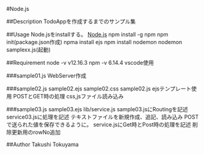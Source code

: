 #Node.js

##Description
TodoAppを作成するまでのサンプル集

##Usage
Node.jsをinstallする。
[Node.js](https://nodejs.org/ja/)
npm install -g npm
npm init(package.json作成)
npma install ejs
npm install nodemon
nodemon samplexx.js(起動)

##Requirement
node -v v12.16.3
npm -v 6.14.4
vscode使用

###sample01.js 
WebServer作成

###sample02.js sample02.ejs sample02.css sample02.js
ejsテンプレート使用
POSTとGET時の処理
css,jsファイル読み込み

###sample03.js  sample03.ejs lib/service.js
sample03.jsにRoutingを記述
service03.jsに処理を記述
テキストファイルを新規作成、追記、読み込み
POSTで送られた値を保存できるように。
service.jsにGet時とPost時の処理を記述
削除更新用のrowNo追加

##Author
Takushi Tokuyama